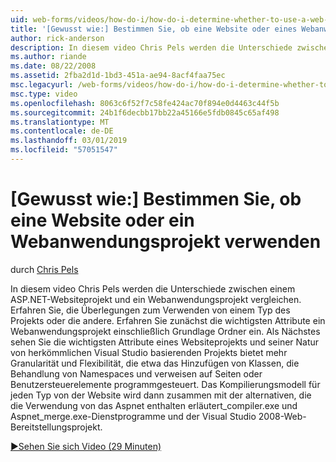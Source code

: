 ```yaml
---
uid: web-forms/videos/how-do-i/how-do-i-determine-whether-to-use-a-web-site-or-a-web-application-project
title: '[Gewusst wie:] Bestimmen Sie, ob eine Website oder eines Webanwendungsprojekts mit | Microsoft-Dokumentation'
author: rick-anderson
description: In diesem video Chris Pels werden die Unterschiede zwischen einem ASP.NET-Websiteprojekt und ein Webanwendungsprojekt vergleichen. Erfahren Sie, die Überlegungen zur Verwendung von...
ms.author: riande
ms.date: 08/22/2008
ms.assetid: 2fba2d1d-1bd3-451a-ae94-8acf4faa75ec
msc.legacyurl: /web-forms/videos/how-do-i/how-do-i-determine-whether-to-use-a-web-site-or-a-web-application-project
msc.type: video
ms.openlocfilehash: 8063c6f52f7c58fe424ac70f894e0d4463c44f5b
ms.sourcegitcommit: 24b1f6decbb17bb22a45166e5fdb0845c65af498
ms.translationtype: MT
ms.contentlocale: de-DE
ms.lasthandoff: 03/01/2019
ms.locfileid: "57051547"
---
```

<a name="how-do-i-determine-whether-to-use-a-web-site-or-a-web-application-project"></a>[Gewusst wie:] Bestimmen Sie, ob eine Website oder ein Webanwendungsprojekt verwenden
====================
durch [Chris Pels](https://twitter.com/chrispels)

In diesem video Chris Pels werden die Unterschiede zwischen einem ASP.NET-Websiteprojekt und ein Webanwendungsprojekt vergleichen. Erfahren Sie, die Überlegungen zum Verwenden von einem Typ des Projekts oder die andere. Erfahren Sie zunächst die wichtigsten Attribute ein Webanwendungsprojekt einschließlich Grundlage Ordner ein. Als Nächstes sehen Sie die wichtigsten Attribute eines Websiteprojekts und seiner Natur von herkömmlichen Visual Studio basierenden Projekts bietet mehr Granularität und Flexibilität, die etwa das Hinzufügen von Klassen, die Behandlung von Namespaces und verweisen auf Seiten oder Benutzersteuerelemente programmgesteuert. Das Kompilierungsmodell für jeden Typ von der Website wird dann zusammen mit der alternativen, die die Verwendung von das Aspnet enthalten erläutert\_compiler.exe und Aspnet\_merge.exe-Dienstprogramme und der Visual Studio 2008-Web-Bereitstellungsprojekt.

[&#9654;Sehen Sie sich Video (29 Minuten)](https://channel9.msdn.com/Blogs/ASP-NET-Site-Videos/how-do-i-determine-whether-to-use-a-web-site-or-a-web-application-project)
